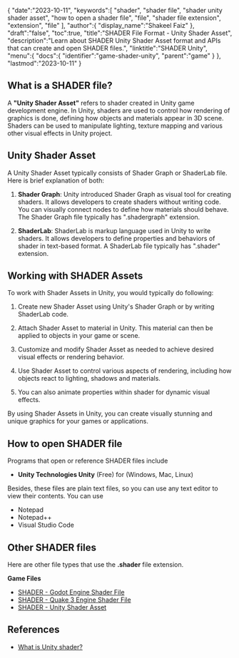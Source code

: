 {
   "date":"2023-10-11",
   "keywords":[
      "shader",
      "shader file",
      "shader unity shader asset",
      "how to open a shader file",
      "file",
      "shader file extension",
      "extension",
      "file"
   ],
   "author":{
      "display_name":"Shakeel Faiz"
   },
   "draft":"false",
   "toc":true,
   "title":"SHADER File Format - Unity Shader Asset",
   "description":"Learn about SHADER Unity Shader Asset format and APIs that can create and open SHADER files.",
   "linktitle":"SHADER Unity",
   "menu":{
      "docs":{
         "identifier":"game-shader-unity",
         "parent":"game"
      }
   },
   "lastmod":"2023-10-11"
}

## What is a SHADER file?

A **"Unity Shader Asset"** refers to shader created in Unity game development engine. In Unity, shaders are used to control how rendering of graphics is done, defining how objects and materials appear in 3D scene. Shaders can be used to manipulate lighting, texture mapping and various other visual effects in Unity project.

## Unity Shader Asset

A Unity Shader Asset typically consists of Shader Graph or ShaderLab file. Here is brief explanation of both:

1.  **Shader Graph**: Unity introduced Shader Graph as visual tool for creating shaders. It allows developers to create shaders without writing code. You can visually connect nodes to define how materials should behave. The Shader Graph file typically has ".shadergraph" extension.
    
2.  **ShaderLab**: ShaderLab is markup language used in Unity to write shaders. It allows developers to define properties and behaviors of shader in text-based format. A ShaderLab file typically has ".shader" extension.
    
## Working with SHADER Assets

To work with Shader Assets in Unity, you would typically do following:

1.  Create new Shader Asset using Unity's Shader Graph or by writing ShaderLab code.
    
2.  Attach Shader Asset to material in Unity. This material can then be applied to objects in your game or scene.
    
3.  Customize and modify Shader Asset as needed to achieve desired visual effects or rendering behavior.
    
4.  Use Shader Asset to control various aspects of rendering, including how objects react to lighting, shadows and materials.
    
5.  You can also animate properties within shader for dynamic visual effects.
    

By using Shader Assets in Unity, you can create visually stunning and unique graphics for your games or applications.

## How to open SHADER file

Programs that open or reference SHADER files include

- **Unity Technologies Unity** (Free) for (Windows, Mac, Linux)

Besides, these files are plain text files, so you can use any text editor to view their contents. You can use

- Notepad
- Notepad++
- Visual Studio Code

## Other SHADER files

Here are other file types that use the **.shader** file extension.

**Game Files**
- [SHADER - Godot Engine Shader File](/game/shader-godot/)
- [SHADER - Quake 3 Engine Shader File](/game/shader-quake/)
- [SHADER - Unity Shader Asset](/game/shader-unity/)

## References
* [What is Unity shader?](https://docs.unity3d.com/560/Documentation/Manual/Shaders.html)
